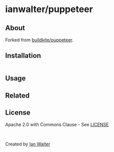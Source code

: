 # ianwalter/puppeteer

## About

Forked from [buildkite/puppeteer][buildkiteUrl].

## Installation

```console

```

## Usage

## Related

## License

Apache 2.0 with Commons Clause - See [LICENSE][licenseUrl]

&nbsp;

Created by [Ian Walter](https://iankwalter.com)

[buildkiteUrl]: https://github.com/buildkite/docker-puppeteer
[licenseUrl]: https://github.com/ianwalter/docker-puppeteer/blob/master/LICENSE
